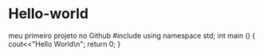 # Hello-world
meu primeiro projeto no Github
#include <iostream>
using namespace std;
int main () {
  cout<<"Hello World\n";
  return 0;
  }

